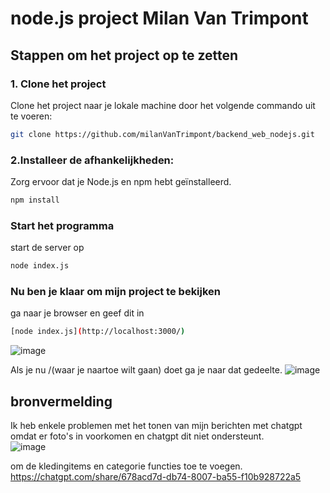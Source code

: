 # node.js project Milan Van Trimpont


## Stappen om het project op te zetten

### 1. Clone het project

Clone het project naar je lokale machine door het volgende commando uit te voeren:

```bash
git clone https://github.com/milanVanTrimpont/backend_web_nodejs.git
```

### 2.Installeer de afhankelijkheden:

 Zorg ervoor dat je Node.js en npm hebt geïnstalleerd.

```bash
npm install
```
### Start het programma
start de server op
```bash
node index.js
```
### Nu ben je klaar om mijn project te bekijken
ga naar je browser en geef dit in
```bash
[node index.js](http://localhost:3000/)
```
![image](https://github.com/user-attachments/assets/d7468cd2-1768-4440-ae4a-0df2e4c6e80d)<br>

Als je nu /(waar je naartoe wilt gaan) doet ga je naar dat gedeelte.
![image](https://github.com/user-attachments/assets/175edd60-9207-4bd1-96fb-8e3e5104c585)<br>

## bronvermelding
Ik heb enkele problemen met het tonen van mijn berichten met chatgpt omdat er foto's in voorkomen en chatgpt dit niet ondersteunt. <br>
![image](https://github.com/user-attachments/assets/25a25b12-7ac3-423a-8ac8-4ee68e07055c)

om de kledingitems en categorie functies toe te voegen. https://chatgpt.com/share/678acd7d-db74-8007-ba55-f10b928722a5
